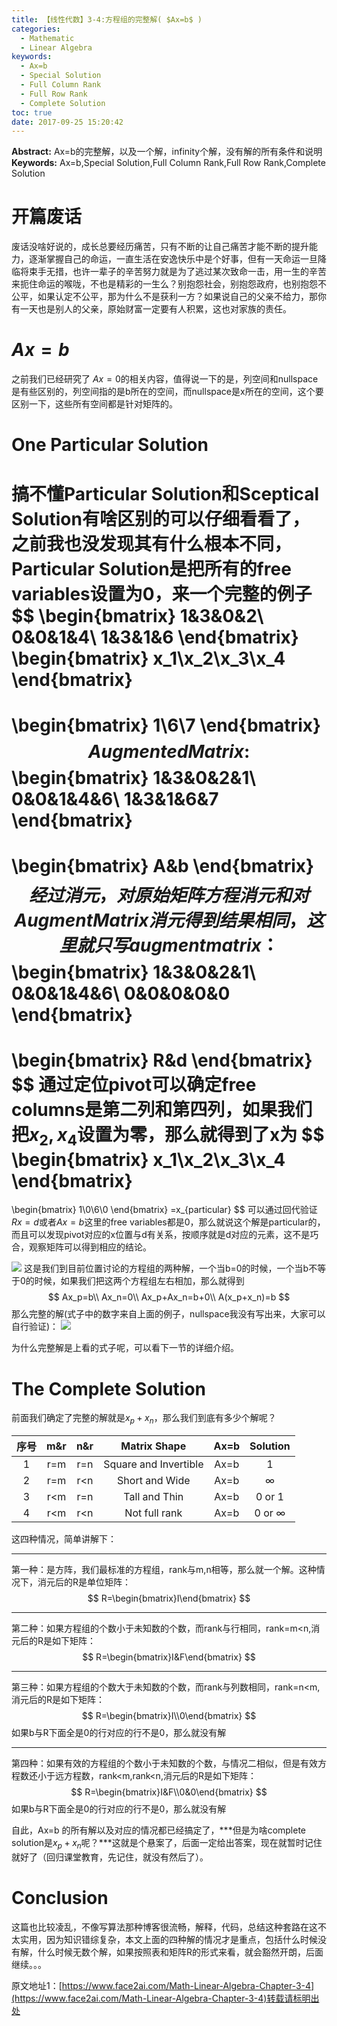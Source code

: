 ```yaml
---
title: 【线性代数】3-4:方程组的完整解( $Ax=b$ )
categories:
  - Mathematic
  - Linear Algebra
keywords:
  - Ax=b
  - Special Solution
  - Full Column Rank
  - Full Row Rank
  - Complete Solution
toc: true
date: 2017-09-25 15:20:42
---
```


**Abstract:** Ax=b的完整解，以及一个解，infinity个解，没有解的所有条件和说明
**Keywords:** Ax=b,Special Solution,Full Column Rank,Full Row Rank,Complete Solution

<!--more-->

# 开篇废话
废话没啥好说的，成长总要经历痛苦，只有不断的让自己痛苦才能不断的提升能力，逐渐掌握自己的命运，一直生活在安逸快乐中是个好事，但有一天命运一旦降临将束手无措，也许一辈子的辛苦努力就是为了逃过某次致命一击，用一生的辛苦来扼住命运的喉咙，不也是精彩的一生么？别抱怨社会，别抱怨政府，也别抱怨不公平，如果认定不公平，那为什么不是获利一方？如果说自己的父亲不给力，那你有一天也是别人的父亲，原始财富一定要有人积累，这也对家族的责任。
# $Ax=b$
之前我们已经研究了 $Ax=0$的相关内容，值得说一下的是，列空间和nullspace是有些区别的，列空间指的是b所在的空间，而nullspace是x所在的空间，这个要区别一下，这些所有空间都是针对矩阵的。

# One Particular Solution
搞不懂Particular Solution和Sceptical Solution有啥区别的可以仔细看看了，之前我也没发现其有什么根本不同，Particular Solution是把所有的free variables设置为0，来一个完整的例子
$$
\begin{bmatrix}
1&3&0&2\\
0&0&1&4\\
1&3&1&6
\end{bmatrix}
\begin{bmatrix}
x_1\\x_2\\x_3\\x_4
\end{bmatrix}
=
\begin{bmatrix}
1\\6\\7
\end{bmatrix}
$$
Augmented Matrix:
$$
\begin{bmatrix}
1&3&0&2&1\\
0&0&1&4&6\\
1&3&1&6&7
\end{bmatrix}
=
\begin{bmatrix}
A&b
\end{bmatrix}
$$
经过消元，对原始矩阵方程消元和对Augment Matrix消元得到结果相同，这里就只写augment matrix：
$$
\begin{bmatrix}
1&3&0&2&1\\
0&0&1&4&6\\
0&0&0&0&0
\end{bmatrix}
=
\begin{bmatrix}
R&d
\end{bmatrix}
$$
通过定位pivot可以确定free columns是第二列和第四列，如果我们把$x_2,x_4$设置为零，那么就得到了x为
$$
\begin{bmatrix}
x_1\\x_2\\x_3\\x_4
\end{bmatrix}
=
\begin{bmatrix}
1\\0\\6\\0
\end{bmatrix}
=x_{particular}
$$
可以通过回代验证$Rx=d$或者$Ax=b$这里的free variables都是0，那么就说这个解是particular的，而且可以发现pivot对应的x位置与d有关系，按顺序就是d对应的元素，这不是巧合，观察矩阵可以得到相应的结论。

![](https://tony4ai-1251394096.cos.ap-hongkong.myqcloud.com/blog_images/Math-Linear-Algebra-Chapter-3-4/particular.png)
这是我们到目前位置讨论的方程组的两种解，一个当b=0的时候，一个当b不等于0的时候，如果我们把这两个方程组左右相加，那么就得到
$$
Ax_p=b\\
Ax_n=0\\
Ax_p+Ax_n=b+0\\
A(x_p+x_n)=b
$$
那么完整的解(式子中的数字来自上面的例子，nullspace我没有写出来，大家可以自行验证)：
![](https://tony4ai-1251394096.cos.ap-hongkong.myqcloud.com/blog_images/Math-Linear-Algebra-Chapter-3-4/complete.png)

为什么完整解是上看的式子呢，可以看下一节的详细介绍。
# The Complete Solution
前面我们确定了完整的解就是$x_p+x_n$，那么我们到底有多少个解呢？

|序号| m&r | n&r |     Matrix Shape      | Ax=b |   Solution    |
|:---:|:---:|:---:|:---------------------:|:----:|:-------------:|
|1| r=m | r=n | Square and Invertible | Ax=b |       1       |
|2| r=m | r<n |    Short and Wide     | Ax=b |   $\infty$    |
|3| r<m | r=n |     Tall and Thin     | Ax=b |    0 or 1     |
|4| r<m | r<n |     Not full rank     | Ax=b | 0 or $\infty$ |

这四种情况，简单讲解下：

-------
第一种：是方阵，我们最标准的方程组，rank与m,n相等，那么就一个解。这种情况下，消元后的R是单位矩阵：
$$
R=\begin{bmatrix}I\end{bmatrix}
$$

------
第二种：如果方程组的个数小于未知数的个数，而rank与行相同，rank=m<n,消元后的R是如下矩阵：
$$
R=\begin{bmatrix}I&F\end{bmatrix}
$$

------
第三种：如果方程组的个数大于未知数的个数，而rank与列数相同，rank=n<m,消元后的R是如下矩阵：
$$
R=\begin{bmatrix}I\\0\end{bmatrix}
$$
如果b与R下面全是0的行对应的行不是0，那么就没有解

------
第四种：如果有效的方程组的个数小于未知数的个数，与情况二相似，但是有效方程数还小于远方程数，rank<m,rank<n,消元后的R是如下矩阵：
$$
R=\begin{bmatrix}I&F\\0&0\end{bmatrix}
$$
如果b与R下面全是0的行对应的行不是0，那么就没有解

自此，Ax=b 的所有解以及对应的情况都已经搞定了，***但是为啥complete solution是$x_p+x_n$呢？***这就是个悬案了，后面一定给出答案，现在就暂时记住就好了（回归课堂教育，先记住，就没有然后了）。

# Conclusion
这篇也比较凌乱，不像写算法那种博客很流畅，解释，代码，总结这种套路在这不太实用，因为知识错综复杂，本文上面的四种解的情况才是重点，包括什么时候没有解，什么时候无数个解，如果按照表和矩阵R的形式来看，就会豁然开朗，后面继续。。。





原文地址1：[https://www.face2ai.com/Math-Linear-Algebra-Chapter-3-4](https://www.face2ai.com/Math-Linear-Algebra-Chapter-3-4)转载请标明出处
